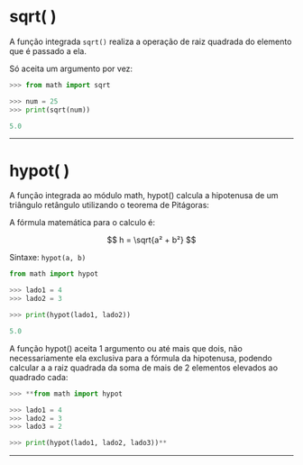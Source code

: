 # sqrt( )

A função integrada `sqrt()` realiza a operação de raiz quadrada do elemento que é passado a ela.

Só aceita um argumento por vez:

```python
>>> from math import sqrt

>>> num = 25
>>> print(sqrt(num))

5.0
```

---

# hypot( )

A função integrada ao módulo math, hypot() calcula a hipotenusa de um triângulo retângulo utilizando o teorema de Pitágoras:

A fórmula matemática para o calculo é:

$$ h = \sqrt{a² + b²} $$

Sintaxe: `hypot(a, b)`

```python
from math import hypot

>>> lado1 = 4
>>> lado2 = 3

>>> print(hypot(lado1, lado2))

5.0
```

A função hypot() aceita 1 argumento ou até mais que dois, não necessariamente ela exclusiva para a fórmula da hipotenusa, podendo calcular a a raiz quadrada da soma de mais de 2 elementos elevados ao quadrado cada:

```python
>>> **from math import hypot

>>> lado1 = 4
>>> lado2 = 3
>>> lado3 = 2

>>> print(hypot(lado1, lado2, lado3))**
```

---